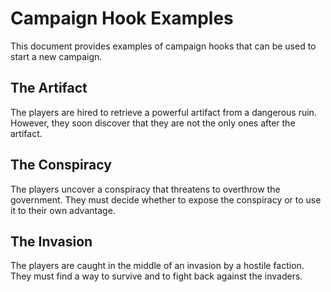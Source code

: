 # Campaign Hook Examples

This document provides examples of campaign hooks that can be used to start a new campaign.

## The Artifact

The players are hired to retrieve a powerful artifact from a dangerous ruin. However, they soon discover that they are not the only ones after the artifact.

## The Conspiracy

The players uncover a conspiracy that threatens to overthrow the government. They must decide whether to expose the conspiracy or to use it to their own advantage.

## The Invasion

The players are caught in the middle of an invasion by a hostile faction. They must find a way to survive and to fight back against the invaders.
